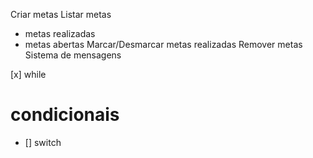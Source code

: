 Criar metas
Listar metas
  - metas realizadas
  - metas abertas
Marcar/Desmarcar metas realizadas
Remover metas
Sistema de mensagens

[x] while

# condicionais 

- [] switch